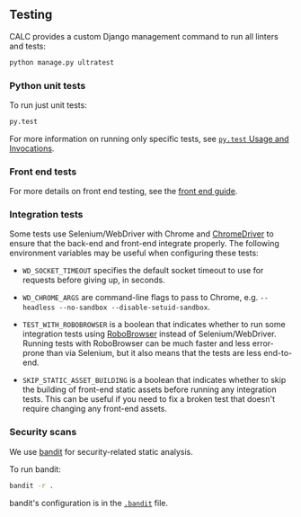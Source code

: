 ## Testing

CALC provides a custom Django management command to run all linters and tests:

```sh
python manage.py ultratest
```

### Python unit tests

To run just unit tests:

```sh
py.test
```

For more information on running only specific tests, see
[`py.test` Usage and Invocations][pytest].

### Front end tests

For more details on front end testing, see the [front end guide](frontend.md).

### Integration tests

Some tests use Selenium/WebDriver with Chrome and [ChromeDriver][] to
ensure that the back-end and front-end integrate properly. The
following environment variables may be useful when configuring these
tests:

* `WD_SOCKET_TIMEOUT` specifies the default socket timeout to use for
  requests before giving up, in seconds.

* `WD_CHROME_ARGS` are command-line flags to pass to Chrome,
  e.g. `--headless --no-sandbox --disable-setuid-sandbox`.

* `TEST_WITH_ROBOBROWSER` is a boolean that indicates whether to run
  some integration tests using [RoboBrowser][] instead of Selenium/WebDriver.
  Running tests with RoboBrowser can be much faster and less error-prone
  than via Selenium, but it also means that the tests are less end-to-end.

* `SKIP_STATIC_ASSET_BUILDING` is a boolean that indicates whether to
  skip the building of front-end static assets before running any
  integration tests. This can be useful if you need to fix a broken
  test that doesn't require changing any front-end assets.

[ChromeDriver]: https://sites.google.com/a/chromium.org/chromedriver/
[RoboBrowser]: http://robobrowser.readthedocs.io/

### Security scans

We use [bandit](https://github.com/openstack/bandit) for security-related
static analysis.

To run bandit:

```sh
bandit -r .
```

bandit's configuration is in the [`.bandit`](../.bandit) file.

[pytest]: https://pytest.org/latest/usage.html
